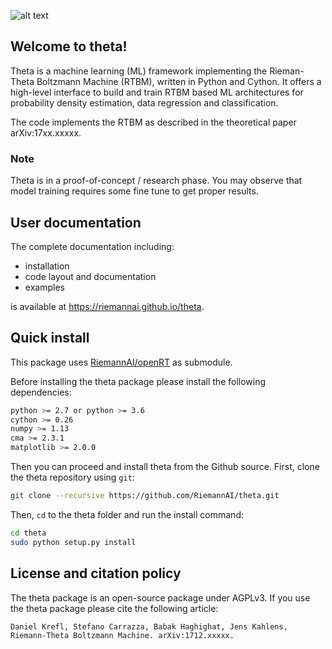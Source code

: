 ![alt text](https://github.com/RiemannAI/theta/blob/master/docs/theta.png)

## Welcome to theta!

Theta is a machine learning (ML) framework implementing the Rieman-Theta Boltzmann Machine (RTBM), written in Python and Cython. It offers a high-level interface to build and train RTBM based ML architectures for probability density estimation, data regression and classification.

The code implements the RTBM as described in the theoretical paper arXiv:17xx.xxxxx.

### Note

Theta is in a proof-of-concept / research phase. You may observe that
model training requires some fine tune to get proper results.


## User documentation

The complete documentation including:
- installation
- code layout and documentation
- examples 

is available at https://riemannai.github.io/theta.

## Quick install

This package uses [RiemannAI/openRT](https://github.com/RiemannAI/openRT) as submodule.

Before installing the theta package please install the following dependencies:
```bash
python >= 2.7 or python >= 3.6
cython >= 0.26
numpy >= 1.13
cma >= 2.3.1
matplotlib >= 2.0.0
```

Then you can proceed and install theta from the Github source. First, clone the theta repository using `git`:
```bash
git clone --recursive https://github.com/RiemannAI/theta.git
```

Then, `cd` to the theta folder and run the install command:

```bash
cd theta
sudo python setup.py install
```


## License and citation policy

The theta package is an open-source package under AGPLv3. If you use the theta package please cite the following article:
```
Daniel Krefl, Stefano Carrazza, Babak Haghighat, Jens Kahlens, Riemann-Theta Boltzmann Machine. arXiv:1712.xxxxx.
```
